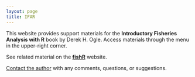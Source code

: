 ```yaml
---
layout: page
title: IFAR
---
```


This website provides support materials for the **Introductory Fisheries Analysis with R** book by Derek H. Ogle.  Access materials through the menu in the upper-right corner.

See related material on the [**fishR**]({url-site}/fishR/) website.

[Contact the author](mailto:fishr@derekogle.com?subject=IFAR%20Question%20or%20Comment) with any comments, questions, or suggestions.
